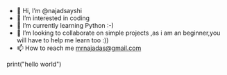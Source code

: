 - 👋 Hi, I’m @najadsayshi
- 👀 I’m interested in coding
- 🌱 I’m currently learning Python :-)
- 💞️ I’m looking to collaborate on simple projects ,as i am an beginner,you will have to help me learn too :))
- 📫 How to reach me mrnajadas@gmail.com

<!---
najadsayshi/najadsayshi is a ✨ special ✨ repository because its `README.md` (this file) appears on your GitHub profile.
You can click the Preview link to take a look at your changes.
--->
print("hello world")
